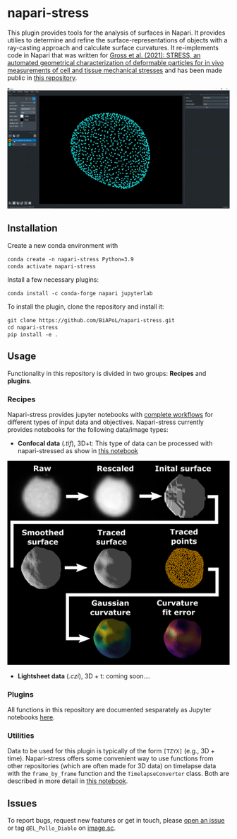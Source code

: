 # napari-stress

This plugin provides tools for the analysis of surfaces in Napari. It provides utilies to determine and refine the surface-representations of objects with a ray-casting approach and calculate surface curvatures. It re-implements code in Napari that was written for [Gross et al. (2021): STRESS, an automated geometrical characterization of deformable particles for in vivo measurements of cell and tissue mechanical stresses](https://www.biorxiv.org/content/10.1101/2021.03.26.437148v1) and has been made public in [this repository](https://github.com/campaslab/STRESS).

![](./docs/imgs/functions/spherical_harmonics.gif)

## Installation

Create a new conda environment with

```
conda create -n napari-stress Python=3.9
conda activate napari-stress
```

Install a few necessary plugins:

```
conda install -c conda-forge napari jupyterlab
```

To install the plugin, clone the repository and install it:

```
git clone https://github.com/BiAPoL/napari-stress.git
cd napari-stress
pip install -e .
```

## Usage

Functionality in this repository is divided in two groups: **Recipes** and **plugins**.

### Recipes

Napari-stress provides jupyter notebooks with [complete workflows](./docs/notebooks/recipes) for different types of input data and objectives. Napari-stress currently provides notebooks for the following data/image types:

* **Confocal data** (*.tif*), 3D+t: This type of data can be processed with napari-stressed as show in [this notebook](./docs/notebooks/recipes/Process_confocal.ipynb)

![](./docs/imgs/confocal/workflow.png)


* **Lightsheet data** (*.czi*), 3D + t: coming soon....

### Plugins

All functions in this repository are documented sesparately as Jupyter notebooks [here](./docs/notebooks/demo). 

### Utilities

Data to be used for this plugin is typically of the form `[TZYX]` (e.g., 3D + time). Napari-stress offers some convenient way to use functions from other repositories (which are often made for 3D data) on timelapse data with the `frame_by_frame` function and the `TimelapseConverter` class. Both are described in more detail in [this notebook](https://github.com/BiAPoL/napari-stress/blob/main/docs/notebooks/demo/demo_timelapse_processing.ipynb).

## Issues

To report bugs, request new features or get in touch, please [open an issue](https://github.com/BiAPoL/napari-stress/issues) or tag `@EL_Pollo_Diablo` on [image.sc](https://forum.image.sc/).


